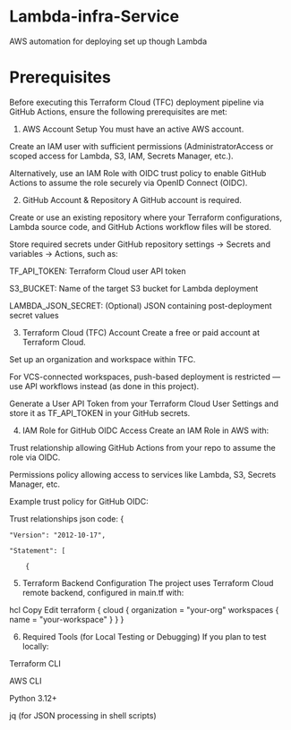 # Lambda-infra-Service
AWS automation for deploying set up though Lambda

Prerequisites
===================
Before executing this Terraform Cloud (TFC) deployment pipeline via GitHub Actions, ensure the following prerequisites are met:

1. AWS Account Setup
You must have an active AWS account.

Create an IAM user with sufficient permissions (AdministratorAccess or scoped access for Lambda, S3, IAM, Secrets Manager, etc.).

Alternatively, use an IAM Role with OIDC trust policy to enable GitHub Actions to assume the role securely via OpenID Connect (OIDC).

2. GitHub Account & Repository
A GitHub account is required.

Create or use an existing repository where your Terraform configurations, Lambda source code, and GitHub Actions workflow files will be stored.

Store required secrets under GitHub repository settings → Secrets and variables → Actions, such as:

TF_API_TOKEN: Terraform Cloud user API token

S3_BUCKET: Name of the target S3 bucket for Lambda deployment

LAMBDA_JSON_SECRET: (Optional) JSON containing post-deployment secret values

3. Terraform Cloud (TFC) Account
Create a free or paid account at Terraform Cloud.

Set up an organization and workspace within TFC.

For VCS-connected workspaces, push-based deployment is restricted — use API workflows instead (as done in this project).

Generate a User API Token from your Terraform Cloud User Settings and store it as TF_API_TOKEN in your GitHub secrets.

4. IAM Role for GitHub OIDC Access
Create an IAM Role in AWS with:

Trust relationship allowing GitHub Actions from your repo to assume the role via OIDC.

Permissions policy allowing access to services like Lambda, S3, Secrets Manager, etc.

Example trust policy for GitHub OIDC:

Trust relationships json code:
{

    "Version": "2012-10-17",
    
    "Statement": [
    
        {
        


5. Terraform Backend Configuration
The project uses Terraform Cloud remote backend, configured in main.tf with:

hcl
Copy
Edit
terraform {
  cloud {
    organization = "your-org"
    workspaces {
      name = "your-workspace"
    }
  }
}

6. Required Tools (for Local Testing or Debugging)
If you plan to test locally:

Terraform CLI

AWS CLI

Python 3.12+

jq (for JSON processing in shell scripts)
